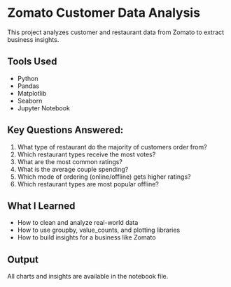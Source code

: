 # Zomato Customer Data Analysis 

This project analyzes customer and restaurant data from Zomato to extract business insights.

##  Tools Used
- Python
- Pandas
- Matplotlib
- Seaborn
- Jupyter Notebook

##  Key Questions Answered:
1. What type of restaurant do the majority of customers order from?
2. Which restaurant types receive the most votes?
3. What are the most common ratings?
4. What is the average couple spending?
5. Which mode of ordering (online/offline) gets higher ratings?
6. Which restaurant types are most popular offline?

##  What I Learned
- How to clean and analyze real-world data
- How to use groupby, value_counts, and plotting libraries
- How to build insights for a business like Zomato

##  Output
All charts and insights are available in the notebook file.
